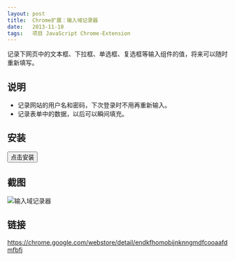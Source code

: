 ```yaml
---
layout: post
title:  Chrome扩展：输入域记录器
date:   2013-11-10
tags:   项目 JavaScript Chrome-Extension
---
```


<link rel="chrome-webstore-item" href="https://chrome.google.com/webstore/detail/endkfhomobijnknngmdfcooaafdmfbfj" />

记录下网页中的文本框、下拉框、单选框、复选框等输入组件的值，将来可以随时重新填写。

<!-- more -->

## 说明

+ 记录网站的用户名和密码，下次登录时不用再重新输入。
+ 记录表单中的数据，以后可以瞬间填充。

## 安装
<button onclick="install()" id="install-button">点击安装</button>

## 截图
![输入域记录器](https://ipxqww.dm1.livefilestore.com/y2p51KAVN2Rx6zzMtqP_xdzX6mLgpXmsZlP0jx4SIITJXsPvNhQZVZ1RZz3io6J--eEY2fKU59PCxEAXp6Cq18WI9GnTwxxP5gYOyW84isBaks/input-recorder.png)

## 链接
<https://chrome.google.com/webstore/detail/endkfhomobijnknngmdfcooaafdmfbfj>

<script type="text/javascript">
	var url = 'https://chrome.google.com/webstore/detail/endkfhomobijnknngmdfcooaafdmfbfj';
	$('head').append('<link rel="chrome-webstore-item" href="' + url + '" />');
	function install() {
		chrome.webstore.install(url, function() {
			// alert('安装成功');
		}, function(msg) {
			// alert('安装失败');
			alert(msg);
		});
	}

	$(function() {
		if (chrome.app.isInstalled) {
		  document.getElementById('install-button').style.display = 'none';
		}
	});
</script>
